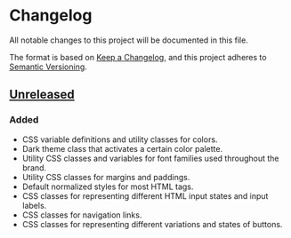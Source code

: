# Changelog
All notable changes to this project will be documented in this file.

The format is based on [Keep a Changelog](https://keepachangelog.com/en/1.0.0/),
and this project adheres to [Semantic Versioning](https://semver.org/spec/v2.0.0.html).

## [Unreleased]

### Added
- CSS variable definitions and utility classes for colors.
- Dark theme class that activates a certain color palette.
- Utility CSS classes and variables for font families used throughout the brand.
- Utility CSS classes for margins and paddings.
- Default normalized styles for most HTML tags.
- CSS classes for representing different HTML input states and input labels.
- CSS classes for navigation links.
- CSS classes for representing different variations and states of buttons.

[Unreleased]: https://github.com/TheWarriorAcademy/styles/tree/master